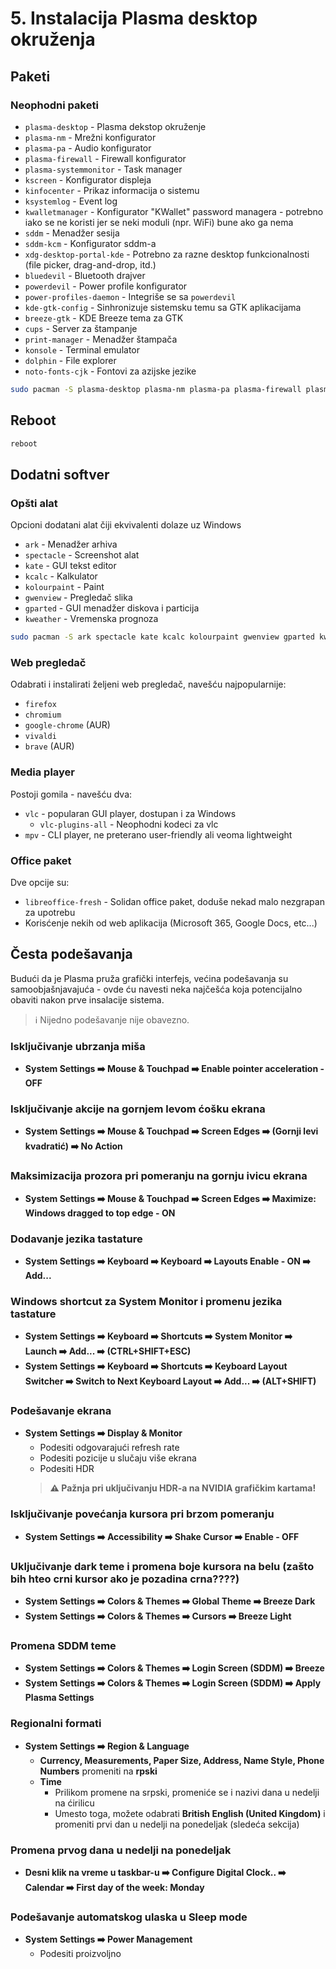 # 5. Instalacija Plasma desktop okruženja
## Paketi
### Neophodni paketi

- `plasma-desktop` - Plasma dekstop okruženje
- `plasma-nm` - Mrežni konfigurator
- `plasma-pa` - Audio konfigurator
- `plasma-firewall` - Firewall konfigurator
- `plasma-systemmonitor` - Task manager
- `kscreen` - Konfigurator displeja
- `kinfocenter` - Prikaz informacija o sistemu
- `ksystemlog` - Event log
- `kwalletmanager` - Konfigurator "KWallet" password managera - potrebno iako se ne koristi jer se neki moduli (npr. WiFi) bune ako ga nema
- `sddm` - Menadžer sesija
- `sddm-kcm` - Konfigurator sddm-a
- `xdg-desktop-portal-kde` - Potrebno za razne desktop funkcionalnosti (file picker, drag-and-drop, itd.)
- `bluedevil` - Bluetooth drajver
- `powerdevil` - Power profile konfigurator
- `power-profiles-daemon` - Integriše se sa `powerdevil`
- `kde-gtk-config` - Sinhronizuje sistemsku temu sa GTK aplikacijama
- `breeze-gtk` - KDE Breeze tema za GTK
- `cups` - Server za štampanje
- `print-manager` - Menadžer štampača
- `konsole` - Terminal emulator
- `dolphin` - File explorer
- `noto-fonts-cjk` - Fontovi za azijske jezike

```sh
sudo pacman -S plasma-desktop plasma-nm plasma-pa plasma-firewall plasma-systemmonitor kscreen kinfocenter ksystemlog kwalletmanager sddm sddm-kcm xdg-desktop-portal-kde bluedevil power-profiles-daemon kde-gtk-config breeze-gtk cups print-manager konsole dolphin noto-fonts-cjk
```

## Reboot
```sh
reboot
```

## Dodatni softver
### Opšti alat
Opcioni dodatani alat čiji ekvivalenti dolaze uz Windows
- `ark` - Menadžer arhiva
- `spectacle` - Screenshot alat
- `kate` - GUI tekst editor
- `kcalc` - Kalkulator
- `kolourpaint` - Paint
- `gwenview` - Pregledač slika
- `gparted` - GUI menadžer diskova i particija
- `kweather` - Vremenska prognoza

```sh
sudo pacman -S ark spectacle kate kcalc kolourpaint gwenview gparted kweather
```
### Web pregledač
Odabrati i instalirati željeni web pregledač, navešću najpopularnije:
- `firefox`
- `chromium`
- `google-chrome` (AUR)
- `vivaldi`
- `brave` (AUR)

### Media player
Postoji gomila - navešću dva:

- `vlc` - popularan GUI player, dostupan i za Windows
    - `vlc-plugins-all` - Neophodni kodeci za vlc
- `mpv` - CLI player, ne preterano user-friendly ali veoma lightweight

### Office paket
Dve opcije su:

- `libreoffice-fresh` - Solidan office paket, doduše nekad malo nezgrapan za upotrebu
- Korisćenje nekih od web aplikacija (Microsoft 365, Google Docs, etc...)

## Česta podešavanja
Budući da je Plasma pruža grafički interfejs, većina podešavanja su samoobjašnjavajuća - ovde ću navesti neka najčešća koja potencijalno obaviti nakon prve insalacije sistema.  

> ℹ️ Nijedno podešavanje nije obavezno.

### Isključivanje ubrzanja miša
- **System Settings ➡️ Mouse & Touchpad ➡️ Enable pointer acceleration - OFF**

### Isključivanje akcije na gornjem levom ćošku ekrana
- **System Settings ➡️ Mouse & Touchpad ➡️ Screen Edges ➡️ (Gornji levi kvadratić) ➡️ No Action**

### Maksimizacija prozora pri pomeranju na gornju ivicu ekrana
- **System Settings ➡️ Mouse & Touchpad ➡️ Screen Edges ➡️ Maximize: Windows dragged to top edge - ON**

### Dodavanje jezika tastature
- **System Settings ➡️ Keyboard ➡️ Keyboard ➡️ Layouts Enable - ON ➡️ Add...**

### Windows shortcut za System Monitor i promenu jezika tastature
- **System Settings ➡️ Keyboard ➡️ Shortcuts ➡️ System Monitor ➡️ Launch ➡️ Add... ➡️ (CTRL+SHIFT+ESC)**  
- **System Settings ➡️ Keyboard ➡️ Shortcuts ➡️ Keyboard Layout Switcher ➡️ Switch to Next Keyboard Layout ➡️ Add... ➡️ (ALT+SHIFT)**

### Podešavanje ekrana
- **System Settings ➡️ Display & Monitor**  
    - Podesiti odgovarajući refresh rate
    - Podesiti pozicije u slučaju više ekrana
    - Podesiti HDR
    > **⚠️ Pažnja pri uključivanju HDR-a na NVIDIA grafičkim kartama!**

### Isključivanje povećanja kursora pri brzom pomeranju
- **System Settings ➡️ Accessibility ➡️ Shake Cursor ➡️ Enable - OFF**

### Uključivanje dark teme i promena boje kursora na belu (zašto bih hteo crni kursor ako je pozadina crna????)
- **System Settings ➡️ Colors & Themes ➡️ Global Theme ➡️ Breeze Dark**  
- **System Settings ➡️ Colors & Themes ➡️ Cursors ➡️ Breeze Light**

### Promena SDDM teme
- **System Settings ➡️ Colors & Themes ➡️ Login Screen (SDDM) ➡️ Breeze** 
- **System Settings ➡️ Colors & Themes ➡️ Login Screen (SDDM) ➡️ Apply Plasma Settings**

### Regionalni formati
- **System Settings ➡️ Region & Language**
    - **Currency, Measurements, Paper Size, Address, Name Style, Phone Numbers** promeniti na **rpski**
    - **Time**
        - Prilikom promene na srpski, promeniće se i nazivi dana u nedelji na ćirilicu
        - Umesto toga, možete odabrati **British English (United Kingdom)** i promeniti prvi dan u nedelji na ponedeljak (sledeća sekcija)

### Promena prvog dana u nedelji na ponedeljak
- **Desni klik na vreme u taskbar-u ➡️ Configure Digital Clock.. ➡️ Calendar ➡️ First day of the week: Monday**

### Podešavanje automatskog ulaska u Sleep mode
- **System Settings ➡️ Power Management**
    - Podesiti proizvoljno
